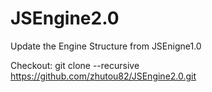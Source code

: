 # JSEngine2.0
Update the Engine Structure from JSEnigne1.0


Checkout:
git clone --recursive https://github.com/zhutou82/JSEngine2.0.git
